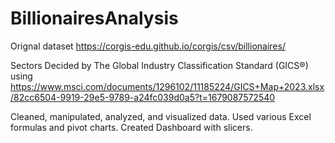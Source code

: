 # BillionairesAnalysis


Orignal dataset https://corgis-edu.github.io/corgis/csv/billionaires/

Sectors Decided by The Global Industry Classification Standard (GICS®) using https://www.msci.com/documents/1296102/11185224/GICS+Map+2023.xlsx/82cc6504-9919-29e5-9789-a24fc039d0a5?t=1679087572540

Cleaned, manipulated, analyzed, and visualized data. Used various Excel formulas and pivot charts. Created Dashboard with slicers.


